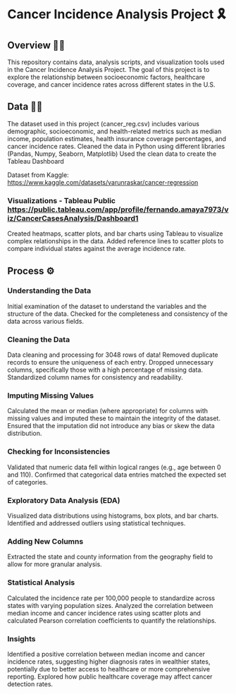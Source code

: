 # Cancer Incidence Analysis Project 🎗️
## Overview 📄🧐
This repository contains data, analysis scripts, and visualization tools used in the Cancer Incidence Analysis Project. The goal of this project is to explore the relationship between socioeconomic factors, healthcare coverage, and cancer incidence rates across different states in the U.S.



## Data 📄🤓
The dataset used in this project (cancer_reg.csv) includes various demographic, socioeconomic, and health-related metrics such as median income, population estimates, health insurance coverage percentages, and cancer incidence rates.
Cleaned the data in Python using different libraries (Pandas, Numpy, Seaborn, Matplotlib)
Used the clean data to create the Tableau Dashboard

Dataset from Kaggle: https://www.kaggle.com/datasets/varunraskar/cancer-regression

### Visualizations - Tableau Public https://public.tableau.com/app/profile/fernando.amaya7973/viz/CancerCasesAnalysis/Dashboard1
Created heatmaps, scatter plots, and bar charts using Tableau to visualize complex relationships in the data.
Added reference lines to scatter plots to compare individual states against the average incidence rate. 

## Process ⚙️
### Understanding the Data
Initial examination of the dataset to understand the variables and the structure of the data.
Checked for the completeness and consistency of the data across various fields.
### Cleaning the Data
Data cleaning and processing for 3048 rows of data! 
Removed duplicate records to ensure the uniqueness of each entry.
Dropped unnecessary columns, specifically those with a high percentage of missing data.
Standardized column names for consistency and readability.
### Imputing Missing Values
Calculated the mean or median (where appropriate) for columns with missing values and imputed these to maintain the integrity of the dataset.
Ensured that the imputation did not introduce any bias or skew the data distribution.
### Checking for Inconsistencies
Validated that numeric data fell within logical ranges (e.g., age between 0 and 110).
Confirmed that categorical data entries matched the expected set of categories.
### Exploratory Data Analysis (EDA)
Visualized data distributions using histograms, box plots, and bar charts.
Identified and addressed outliers using statistical techniques.
### Adding New Columns
Extracted the state and county information from the geography field to allow for more granular analysis.
### Statistical Analysis
Calculated the incidence rate per 100,000 people to standardize across states with varying population sizes.
Analyzed the correlation between median income and cancer incidence rates using scatter plots and calculated Pearson correlation coefficients to quantify the relationships.

### Insights
Identified a positive correlation between median income and cancer incidence rates, suggesting higher diagnosis rates in wealthier states, potentially due to better access to healthcare or more comprehensive reporting.
Explored how public healthcare coverage may affect cancer detection rates.



